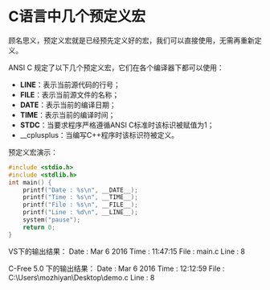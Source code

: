 # C语言中几个预定义宏

顾名思义，预定义宏就是已经预先定义好的宏，我们可以直接使用，无需再重新定义。

ANSI C 规定了以下几个预定义宏，它们在各个编译器下都可以使用：

- __LINE__：表示当前源代码的行号；
- __FILE__：表示当前源文件的名称；
- __DATE__：表示当前的编译日期；
- __TIME__：表示当前的编译时间；
- __STDC__：当要求程序严格遵循ANSI C标准时该标识被赋值为1；
- __cplusplus：当编写C++程序时该标识符被定义。


预定义宏演示：

```c
#include <stdio.h>
#include <stdlib.h>
int main() {
    printf("Date : %s\n", __DATE__);
    printf("Time : %s\n", __TIME__);
    printf("File : %s\n", __FILE__);
    printf("Line : %d\n", __LINE__);
    system("pause");
    return 0;
}
```

VS下的输出结果：
Date : Mar 6 2016
Time : 11:47:15
File : main.c
Line : 8

C-Free 5.0 下的输出结果：
Date : Mar 6 2016
Time : 12:12:59
File : C:\Users\mozhiyan\Desktop\demo.c
Line : 8

